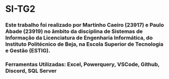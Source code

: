 # SI-TG2
### Este trabalho foi realizado por Martinho Caeiro (23917) e Paulo Abade (23919) no âmbito da disciplina de Sistemas de Informação da Licenciatura de Engenharia Informática, do Instituto Politécnico de Beja, na Escola Superior de Tecnologia e Gestão (ESTIG).

### Ferramentas Utilizadas: Excel, Powerquery, VSCode, Github, Discord, SQL Server